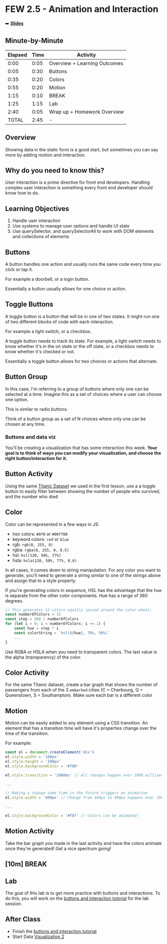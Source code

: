 <!-- .slide: data-background="./Images/header.svg" data-background-repeat="none" data-background-size="40% 40%" data-background-position="center 10%" class="header" -->
# FEW 2.5 - Animation and Interaction

<!-- Put a link to the slides so that students can find them -->

➡️ [**Slides**](/Syllabus-Template/Slides/Lesson1.html ':ignore')

<!-- > -->

## Minute-by-Minute

| **Elapsed** | **Time**  | **Activity**              |
| ----------- | --------- | ------------------------- |
| 0:00        | 0:05      | Overview + Learning Outcomes                |
| 0:05        | 0:30      | Buttons                  |
| 0:35        | 0:20      | Colors       |
| 0:55        | 0:20      | Motion       |
| 1:15        | 0:10      | BREAK                     |
| 1:25        | 1:15      | Lab                       |
| 2:40        | 0:05      | Wrap up + Homework Overview |
| TOTAL       | 2:45      | -                         |

<!-- > -->

## Overview

Showing data in the static form is a good start, but sometimes you can say more by adding motion and interaction.

<!-- > -->

## Why do you need to know this?

User interaction is a prime directive for front end developers. Handling complex user interaction is something every front end developer should know how to do.

<!-- > -->

## Learning Objectives

1. Handle user interaction
1. Use systems to manage user options and handle UI state
1. Use querySelector, and querySelectorAll to work with DOM elements and collections of elements

<!-- > -->

## Buttons

A button handles one action and usually runs the same code every time you click or tap it.

For example a doorbell, or a login button.

Essentially a button usually allows for one choice or action.

<!-- v -->

## Toggle Buttons

A toggle button is a button that will be in one of two states. It might run one of two different blocks of code with each interaction.

For example a light switch, or a checkbox.

A toggle button needs to track its state. For example, a light switch needs to know whether it's in the on state or the off state, or a checkbox needs to know whether it's checked or not.

Essentially a toggle button allows for two choices or actions that alternate.

<!-- v -->

## Button Group

In this case, I'm referring to a group of buttons where only one can be selected at a time. Imagine this as a set of choices where a user can choose one option.

This is similar to radio buttons.

Think of a button group as a set of N choices where only one can be chosen at any time.

<!-- v -->

### Buttons and data viz

You'll be creating a visualization that has some interaction this week. **Your goal is to think of ways you can modify your visualization, and choose the right button/interaction for it.**

<!-- v -->

## Button Activity

Using the same [Titanic Dataset](https://www.kaggle.com/c/titanic/data) we used in the first lesson, use a a toggle button to easily filter between showing the number of people who survived, and the number who died

<!-- > -->

## Color

Color can be represented in a few ways in JS:

- hex colors: `#0f0` or `#00ff00`
- keyword colors: `red` or `blue`
- rgb: `rgb(0, 255, 0)`
- rgba: `rgba(0, 255, 0, 0.5)`
- hsl: `hsl(120, 50%, 77%)`
- hsla: `hsla(120, 50%, 77%, 0.6)`

In all cases, it comes down to string manipulation. For any color you want to generate, you'll need to generate a string similar to one of the strings above and assign that to a style property.

If you're generating colors in sequence, HSL has the advantage that the hue is separate from the other color components. Hue has a range of 360 degrees.

```JavaScript
// This generates 12 colors equally spaced around the color wheel:
const numberOfColors = 12
const step = 360 / numberOfColors
for (let i = 0; i < numberOfColors; i += 1) {
    const hue = step * i
    const colorString = `hsl(${hue}, 70%, 50%)`
    ...
}
```

Use RGBA or HSLA when you need to transparent colors. The last value is the alpha (transparency) of the color.

<!-- > -->

## Color Activity

For the same Titanic dataset, create a bar graph that shows the number of passengers from each of the 3 `embarked` cities (C = Cherbourg, Q = Queenstown, S = Southampton). Make sure each bar is a different color

<!-- > -->

## Motion

Motion can be easily added to any element using a CSS transition. An element that has a transition time will have it's properties change over the time of the transition.

For example:

```JavaScript
const el = document.createElement('div')
el.style.width = '100px'
el.style.height = '100px'
el.style.backgroundColor = '#f00'

el.style.transition = '1000ms' // All changes happen over 1000 milliseconds

...

// Making a change some time in the future triggers an animation
el.style.width = '400px' // Change from 100px to 400px happens over 1000ms

...

el.style.backgroundColor = '#f0f' // Colors can be animated!
```

<!-- > -->

## Motion Activity

Take the bar graph you made in the last activity and have the colors animate once they're generated! Get a nice spectrum going!

<!-- > -->

<!-- .slide: data-background="#087CB8" -->
## [**10m**] BREAK

<!-- > -->

## Lab

The goal of this lab is to get more practice with buttons and interactions. To do this, you will work on the [buttons and interaction tutorial](https://github.com/MakeSchool-Tutorials/FEW-2-5-Data-Visualization-Buttons-and-Interaction) for the lab session.

<!-- > -->

## After Class

- Finish the [buttons and interaction tutorial](https://github.com/MakeSchool-Tutorials/FEW-2-5-Data-Visualization-Buttons-and-Interaction)
- Start Data [Visualization 2](Assignments/Visualization-2.md)
